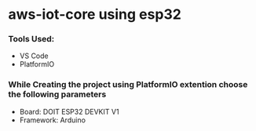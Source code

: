 # aws-iot-core using esp32

### Tools Used:
* VS Code
* PlatformIO

### While Creating the project using PlatformIO extention choose the following parameters
* Board: DOIT ESP32 DEVKIT V1
* Framework: Arduino
